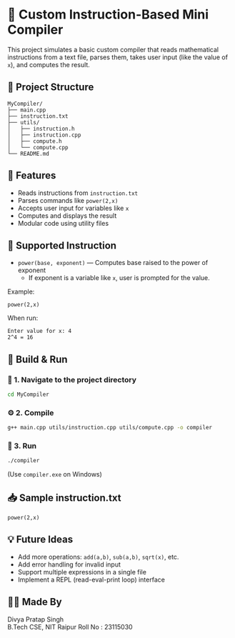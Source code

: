  
# 🔧 Custom Instruction-Based Mini Compiler

This project simulates a basic custom compiler that reads mathematical instructions from a text file, parses them, takes user input (like the value of `x`), and computes the result.

## 📂 Project Structure

```
MyCompiler/
├── main.cpp
├── instruction.txt
├── utils/
│   ├── instruction.h
│   ├── instruction.cpp
│   ├── compute.h
│   └── compute.cpp
└── README.md
```

## 📌 Features

- Reads instructions from `instruction.txt`
- Parses commands like `power(2,x)`
- Accepts user input for variables like `x`
- Computes and displays the result
- Modular code using utility files

## 🧠 Supported Instruction

- `power(base, exponent)` — Computes base raised to the power of exponent  
  - If exponent is a variable like `x`, user is prompted for the value.

Example:
```
power(2,x)
```

When run:
```
Enter value for x: 4
2^4 = 16
```

## 🔨 Build & Run

### 📁 1. Navigate to the project directory
```bash
cd MyCompiler
```

### ⚙️ 2. Compile
```bash
g++ main.cpp utils/instruction.cpp utils/compute.cpp -o compiler
```

### 🚀 3. Run
```bash
./compiler
```
(Use `compiler.exe` on Windows)

## 📥 Sample instruction.txt

```
power(2,x)
```

## 💡 Future Ideas

- Add more operations: `add(a,b)`, `sub(a,b)`, `sqrt(x)`, etc.
- Add error handling for invalid input
- Support multiple expressions in a single file
- Implement a REPL (read-eval-print loop) interface

## 👨‍💻 Made By

Divya Pratap Singh  
B.Tech CSE, NIT Raipur 
Roll No : 23115030
